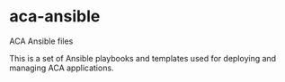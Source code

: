 # aca-ansible
ACA Ansible files

This is a set of Ansible playbooks and templates used for deploying and managing ACA applications.
